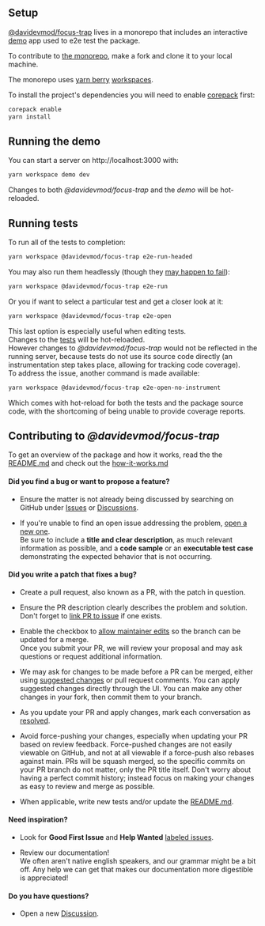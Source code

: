 ## Setup

[@davidevmod/focus-trap](https://github.com/DaviDevMod/focus-trap/tree/main/packages/focus-trap) lives in a monorepo that includes an interactive [demo](https://github.com/DaviDevMod/focus-trap/tree/main/apps/demo) app used to e2e test the package.

To contribute to [the monorepo](https://github.com/DaviDevMod/focus-trap), make a fork and clone it to your local machine.

The monorepo uses [yarn berry](https://github.com/yarnpkg/berry) [workspaces](https://yarnpkg.com/features/workspaces).

To install the project's dependencies you will need to enable [corepack](https://yarnpkg.com/getting-started/install) first:

```bash
corepack enable
yarn install
```

## Running the demo

You can start a server on http://localhost:3000 with:

```bash
yarn workspace demo dev
```

Changes to both _@davidevmod/focus-trap_ and the _demo_ will be hot-reloaded.

## Running tests

To run all of the tests to completion:

```bash
yarn workspace @davidevmod/focus-trap e2e-run-headed
```

You may also run them headlessly (though they [may happen to fail](https://www.cypress.io/blog/2019/01/22/when-can-the-test-click/)):

```bash
yarn workspace @davidevmod/focus-trap e2e-run
```

Or you if want to select a particular test and get a closer look at it:

```bash
yarn workspace @davidevmod/focus-trap e2e-open
```

This last option is especially useful when editing tests.  
Changes to the [tests](https://github.com/DaviDevMod/focus-trap/tree/main/packages/focus-trap/cypress) will be hot-reloaded.  
However changes to _@davidevmod/focus-trap_ would not be reflected in the running server, because tests do not use its source code directly (an instrumentation step takes place, allowing for tracking code coverage).  
To address the issue, another command is made available:

```bash
yarn workspace @davidevmod/focus-trap e2e-open-no-instrument
```

Which comes with hot-reload for both the tests and the package source code, with the shortcoming of being unable to provide coverage reports.

## Contributing to _@davidevmod/focus-trap_

To get an overview of the package and how it works, read the the [README.md](https://github.com/DaviDevMod/focus-trap/blob/main/packages/focus-trap/README.md) and check out the [how-it-works.md](https://github.com/DaviDevMod/focus-trap/blob/main/packages/focus-trap/how-it-works.md)

#### Did you find a bug or want to propose a feature?

- Ensure the matter is not already being discussed by searching on GitHub under [Issues](https://github.com/DaviDevMod/focus-trap/issues) or [Discussions](https://github.com/DaviDevMod/focus-trap/discussions).

- If you're unable to find an open issue addressing the problem, [open a new one](https://github.com/DaviDevMod/focus-trap/issues/new).  
  Be sure to include a **title and clear description**, as much relevant information as possible, and a **code sample** or an **executable test case** demonstrating the expected behavior that is not occurring.

#### Did you write a patch that fixes a bug?

- Create a pull request, also known as a PR, with the patch in question.

- Ensure the PR description clearly describes the problem and solution.  
  Don't forget to [link PR to issue](https://docs.github.com/en/issues/tracking-your-work-with-issues/linking-a-pull-request-to-an-issue) if one exists.

- Enable the checkbox to [allow maintainer edits](https://docs.github.com/en/github/collaborating-with-issues-and-pull-requests/allowing-changes-to-a-pull-request-branch-created-from-a-fork) so the branch can be updated for a merge.  
  Once you submit your PR, we will review your proposal and may ask questions or request additional information.

- We may ask for changes to be made before a PR can be merged, either using [suggested changes](https://docs.github.com/en/github/collaborating-with-issues-and-pull-requests/incorporating-feedback-in-your-pull-request) or pull request comments. You can apply suggested changes directly through the UI. You can make any other changes in your fork, then commit them to your branch.

- As you update your PR and apply changes, mark each conversation as [resolved](https://docs.github.com/en/github/collaborating-with-issues-and-pull-requests/commenting-on-a-pull-request#resolving-conversations).

- Avoid force-pushing your changes, especially when updating your PR based on review feedback. Force-pushed changes are not easily viewable on GitHub, and not at all viewable if a force-push also rebases against main. PRs will be squash merged, so the specific commits on your PR branch do not matter, only the PR title itself. Don't worry about having a perfect commit history; instead focus on making your changes as easy to review and merge as possible.

- When applicable, write new tests and/or update the [README.md](https://github.com/DaviDevMod/focus-trap/blob/main/packages/focus-trap/README.md).

#### Need inspiration?

- Look for **Good First Issue** and **Help Wanted** [labeled issues](https://github.com/DaviDevMod/focus-trap/labels).

- Review our documentation!  
  We often aren't native english speakers, and our grammar might be a bit off. Any help we can get that makes our documentation more digestible is appreciated!

#### Do you have questions?

- Open a new [Discussion](https://github.com/DaviDevMod/focus-trap/discussions/new/choose).
